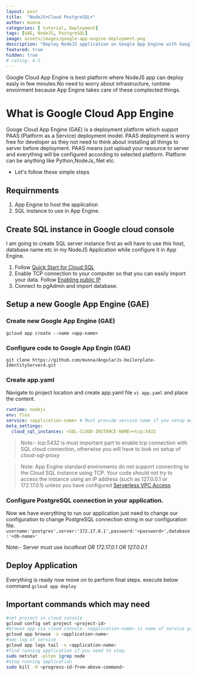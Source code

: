```yaml
---
layout: post
title:  "NodeJS+Cloud PostgreSQL+"
author: munna
categories: [ tutorial, Deployment]
tags: [GAE, NodeJS, PostgreSQL]
image: assets/images/google-app-engine-deployment.png
description: "Deploy NodeJS application on Google App Engine with Google Cloud PostgreSQL"
featured: true
hidden: true
# rating: 4.5
---
```


Google Cloud App Engine is best platform where NodeJS app can deploy easly in few minutes.No need to worry about infrastructure, runtime envoirment because App Engine takes care of these complected things.

# What is Google Cloud App Engine

Googe Cloud App Engine (GAE) is a deployment platform which suppot PAAS (Platform as a Service) deployment model. PAAS deployment is worry free for developer as they not need to think about installing all things to server before deployment. PAAS means just upload your resource to server and everything will be configured according to selected platform. Platform can be anything like Python,NodeJs,.Net etc.

- Let's follow these simple steps 

## Requirnments 
1. App Engine to host the application
2. SQL instance to use in App Engine.

## Create SQL instance in Google cloud console
I am going to create SQL server instance first as will have to use this host, database name etc in my NodeJS Application while configure it in App Engine.

1. Follow [Quick Start for Cloud SQL](https://cloud.google.com/sql/docs/postgres/quickstart)
2. Enable TCP connection to your computer so that you can easily import your data. Follow [Enabling public IP](https://cloud.google.com/sql/docs/postgres/configure-ip#add)
3. Connect to pgAdmin and import database.

## Setup a new Google App Engine (GAE)

### Create new Google App Engine (GAE)

`gcloud app create --name <app-name>`

### Configure code to Google App Engin (GAE)

`git clone https://github.com/munna/AngularJs-boilerplate-IdentityServer4.git`
### Create app.yaml
Navigate to project location and create app.yaml file
`vi app.yaml`
and place the content.
~~~~~~yaml
runtime: nodejs
env: flex
service: <application-name> # Must provide service name if you setup multiple service in single app engine.
beta_settings:
  cloud_sql_instances: <SQL-CLOUD-INSTANCE-NAME>=tcp:5432
~~~~~~
> Note:- *tcp:5432* is must important part to enable tcp connection with SQL cloud connection, otherwise you will
have to look on setup of *cloud-sql-proxy*

> Note: App Engine standard enviroments do not support connecting to the Cloud SQL instance using TCP. Your code should not try to access the instance using an IP address (such as 127.0.0.1 or 172.17.0.1) unless you have configured [Serverless VPC Access](https://cloud.google.com/vpc/docs/configure-serverless-vpc-access).

### Configure PostgreSQL connection in your application.
Now we have everything to run our application just need to change our configuration to change PostgreSQL connection string in our configuration file.
`username:'postgres',server:'172.17.0.1',password:'<password>',database:'<db-name>'`

Note:- Server must use *localhost OR 172.17.0.1 OR 127.0.0.1*

## Deploy Application

Everything is ready now move on to perform final steps. execute below command
`gcloud app deploy`

## Important commands which may need
```bash
#set project in cloud console
gcloud config set project <project-id>
#browse app via cloud console. <application-name> is name of service provided in app.yaml
gcloud app browse -s <application-name>
#see log of service
gcloud app logs tail -s <application-name>
#find running application if you need to stop.
sudo netstat -plten |grep node
#stop running application 
sudo kill -9 <progress-id-from-above-command>
```










